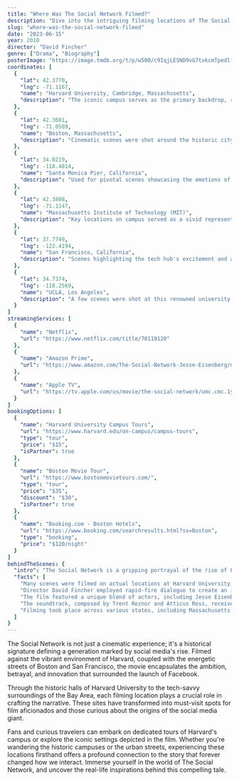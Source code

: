 ```yaml
---
title: "Where Was The Social Network Filmed?"
description: "Dive into the intriguing filming locations of The Social Network, where the story of Facebook's creation unfolds against the backdrop of vibrant college campuses and bustling cityscapes."
slug: "where-was-the-social-network-filmed"
date: "2023-06-15"
year: 2010
director: "David Fincher"
genre: ["Drama", "Biography"]
posterImage: "https://image.tmdb.org/t/p/w500/c9IqjLE5ND9vG7txkcmTpedlfJJ.jpg"
coordinates: [
  { 
    "lat": 42.3770, 
    "lng": -71.1167, 
    "name": "Harvard University, Cambridge, Massachusetts", 
    "description": "The iconic campus serves as the primary backdrop, representing the birthplace of Facebook."
  },
  { 
    "lat": 42.3601, 
    "lng": -71.0589, 
    "name": "Boston, Massachusetts", 
    "description": "Cinematic scenes were shot around the historic city, enhancing the film's vibrant atmosphere."
  },
  { 
    "lat": 34.0219, 
    "lng": -118.4814, 
    "name": "Santa Monica Pier, California", 
    "description": "Used for pivotal scenes showcasing the emotions of characters amidst the California coast."
  },
  { 
    "lat": 42.3808, 
    "lng": -71.1147, 
    "name": "Massachusetts Institute of Technology (MIT)", 
    "description": "Key locations on campus served as a vivid representation of the tech culture."
  },
  { 
    "lat": 37.7749, 
    "lng": -122.4194, 
    "name": "San Francisco, California", 
    "description": "Scenes highlighting the tech hub's excitement and ambition, portraying the startup culture."
  },
  { 
    "lat": 34.7374, 
    "lng": -118.2569, 
    "name": "UCLA, Los Angeles", 
    "description": "A few scenes were shot at this renowned university to depict college life."
  }
]
streamingServices: [
  {
    "name": "Netflix",
    "url": "https://www.netflix.com/title/70119120"
  },
  {
    "name": "Amazon Prime",
    "url": "https://www.amazon.com/The-Social-Network-Jesse-Eisenberg/dp/B0041FT94G"
  },
  {
    "name": "Apple TV",
    "url": "https://tv.apple.com/us/movie/the-social-network/umc.cmc.1y8bpfri7z16getb2huq020c7"
  }
]
bookingOptions: [
  {
    "name": "Harvard University Campus Tours",
    "url": "https://www.harvard.edu/on-campus/campus-tours",
    "type": "tour",
    "price": "$15",
    "isPartner": true
  },
  {
    "name": "Boston Movie Tour",
    "url": "https://www.bostonmovietours.com/",
    "type": "tour",
    "price": "$35",
    "discount": "$30",
    "isPartner": true
  },
  {
    "name": "Booking.com - Boston Hotels",
    "url": "https://www.booking.com/searchresults.html?ss=Boston",
    "type": "booking",
    "price": "$120/night"
  }
]
behindTheScenes: {
  "intro": "The Social Network is a gripping portrayal of the rise of Facebook, presenting a behind-the-scenes look at the minds that reshaped communication. Filmed in iconic locations, the backdrop plays an essential role in bringing the story to life—a blend of tech ambition and university life.",
  "facts": [
    "Many scenes were filmed on actual locations at Harvard University, giving authenticity to the campus life depicted.",
    "Director David Fincher employed rapid-fire dialogue to create an intense portrayal, encapsulating the drama surrounding the founding of Facebook.",
    "The film featured a unique blend of actors, including Jesse Eisenberg and Andrew Garfield, who brought depth to complex characters.",
    "The soundtrack, composed by Trent Reznor and Atticus Ross, received critical acclaim and contributed to the film's mood and tension.",
    "Filming took place across various states, including Massachusetts and California, capturing the essence of both the East and West coasts."
  ]
}
---
```


<SocialNetworkGuide />

The Social Network is not just a cinematic experience; it's a historical signature defining a generation marked by social media's rise. Filmed against the vibrant environment of Harvard, coupled with the energetic streets of Boston and San Francisco, the movie encapsulates the ambition, betrayal, and innovation that surrounded the launch of Facebook.

Through the historic halls of Harvard University to the tech-savvy surroundings of the Bay Area, each filming location plays a crucial role in crafting the narrative. These sites have transformed into must-visit spots for film aficionados and those curious about the origins of the social media giant.

Fans and curious travelers can embark on dedicated tours of Harvard's campus or explore the iconic settings depicted in the film. Whether you're wandering the historic campuses or the urban streets, experiencing these locations firsthand offers a profound connection to the story that forever changed how we interact. Immerse yourself in the world of The Social Network, and uncover the real-life inspirations behind this compelling tale.